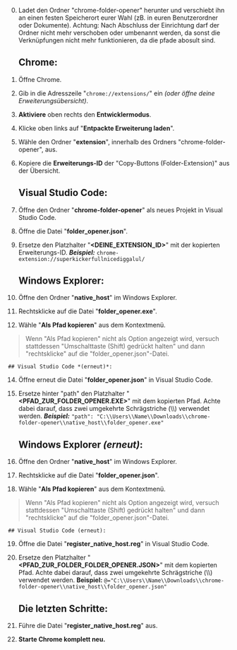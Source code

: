 0. Ladet den Ordner "chrome-folder-opener" herunter und verschiebt ihn an einen festen Speicherort eurer Wahl (zB. in euren Benutzerordner oder Dokumente).
    Achtung: Nach Abschluss der Einrichtung darf der Ordner nicht mehr verschoben oder umbenannt werden, da sonst die Verknüpfungen nicht mehr funktionieren, da die pfade abosult sind.

	## Chrome:
1. Öffne Chrome.
2. Gib in die Adresszeile "`chrome://extensions/`" ein *(oder öffne deine Erweiterungsübersicht)*.
3. **Aktiviere** oben rechts den **Entwicklermodus**.
4. Klicke oben links auf "**Entpackte Erweiterung laden**".
5. Wähle den Ordner "**extension**", innerhalb des Ordners "chrome-folder-opener", aus.
6. Kopiere die **Erweiterungs-ID** der "Copy-Buttons (Folder-Extension)" aus der Übersicht.

	## Visual Studio Code:
7. Öffne den Ordner "**chrome-folder-opener**" als neues Projekt in Visual Studio Code.
8. Öffne die Datei "**folder_opener.json**".
9. Ersetze den Platzhalter "**<DEINE_EXTENSION_ID>**" mit der kopierten Erweiterungs-ID.
    ***Beispiel:*** `chrome-extension://superkickerfullnicediggalul/`

	## Windows Explorer:
10. Öffne den Ordner "**native_host**" im Windows Explorer.
11. Rechtsklicke auf die Datei "**folder_opener.exe**".
12. Wähle "**Als Pfad kopieren**" aus dem Kontextmenü.

> Wenn "Als Pfad kopieren" nicht als Option angezeigt wird, versuch
> stattdessen "Umschalttaste (Shift) gedrückt halten" und dann
> "rechtsklicke" auf die "folder_opener.json"-Datei.

	## Visual Studio Code *(erneut)*:
14. Öffne erneut die Datei "**folder_opener.json**" in Visual Studio Code.
15. Ersetze hinter "path" den Platzhalter "**<PFAD_ZUR_FOLDER_OPENER.EXE>**" mit dem kopierten Pfad. Achte dabei darauf, dass zwei umgekehrte Schrägstriche (\\\\) verwendet werden.
	***Beispiel:*** `"path": "C:\\Users\\Name\\Downloads\\chrome-folder-opener\\native_host\\folder_opener.exe"`

	## Windows Explorer *(erneut)*:
16. Öffne den Ordner "**native_host**" im Windows Explorer.
17. Rechtsklicke auf die Datei "**folder_opener.json**".
18. Wähle "**Als Pfad kopieren**" aus dem Kontextmenü.

> Wenn "Als Pfad kopieren" nicht als Option angezeigt wird, versuch
> stattdessen "Umschalttaste (Shift) gedrückt halten" und dann
> "rechtsklicke" auf die "folder_opener.json"-Datei.

	## Visual Studio Code (erneut):
19. Öffne die Datei "**register_native_host.reg**" in Visual Studio Code.
20. Ersetze den Platzhalter "**<PFAD_ZUR_FOLDER_FOLDER_OPENER.JSON>**" mit dem kopierten Pfad. Achte dabei darauf, dass zwei umgekehrte Schrägstriche (\\\\) verwendet werden.
    **Beispiel:** `@="C:\\Users\\Name\\Downloads\\chrome-folder-opener\\native_host\\folder_opener.json"`

	## Die letzten Schritte:
21. Führe die Datei "**register_native_host.reg**" aus.
22. **Starte Chrome komplett neu.**
